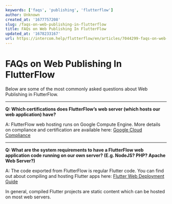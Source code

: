 ```yaml
---
keywords: ['faqs', 'publishing', 'flutterflow']
author: Unknown
created_at: '1677757208'
slug: /faqs-on-web-publishing-in-flutterflow
title: FAQs on Web Publishing In FlutterFlow
updated_at: '1678233167'
url: https://intercom.help/flutterflow/en/articles/7044299-faqs-on-web-publishing-in-flutterflow
---
```

# FAQs on Web Publishing In FlutterFlow

Below are some of the most commonly asked questions about Web Publishing in FlutterFlow.

---

**Q: Which certifications does FlutterFlow’s web server (which hosts our web application) have?**

A: FlutterFlow web hosting runs on Google Compute Engine. More details on compliance and certification are available here: [Google Cloud Compliance](https://cloud.google.com/security/compliance)

---

**Q: What are the system requirements to have a FlutterFlow web application code running on our own server? (E.g. NodeJS? PHP? Apache Web Server?)**

A: The code exported from FlutterFlow is regular Flutter code. You can find out about compiling and hosting Flutter apps here: [Flutter Web Deployment Guide](https://docs.flutter.dev/deployment/web)

In general, compiled Flutter projects are static content which can be hosted on most web servers.
